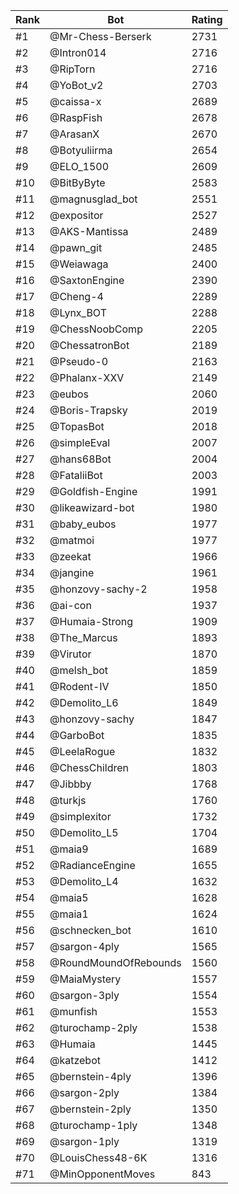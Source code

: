 Rank|Bot|Rating
---|---|---
#1|@Mr-Chess-Berserk|2731
#2|@Intron014|2716
#3|@RipTorn|2716
#4|@YoBot_v2|2703
#5|@caissa-x|2689
#6|@RaspFish|2678
#7|@ArasanX|2670
#8|@Botyuliirma|2654
#9|@ELO_1500|2609
#10|@BitByByte|2583
#11|@magnusglad_bot|2551
#12|@expositor|2527
#13|@AKS-Mantissa|2489
#14|@pawn_git|2485
#15|@Weiawaga|2400
#16|@SaxtonEngine|2390
#17|@Cheng-4|2289
#18|@Lynx_BOT|2288
#19|@ChessNoobComp|2205
#20|@ChessatronBot|2189
#21|@Pseudo-0|2163
#22|@Phalanx-XXV|2149
#23|@eubos|2060
#24|@Boris-Trapsky|2019
#25|@TopasBot|2018
#26|@simpleEval|2007
#27|@hans68Bot|2004
#28|@FataliiBot|2003
#29|@Goldfish-Engine|1991
#30|@likeawizard-bot|1980
#31|@baby_eubos|1977
#32|@matmoi|1977
#33|@zeekat|1966
#34|@jangine|1961
#35|@honzovy-sachy-2|1958
#36|@ai-con|1937
#37|@Humaia-Strong|1909
#38|@The_Marcus|1893
#39|@Virutor|1870
#40|@melsh_bot|1859
#41|@Rodent-IV|1850
#42|@Demolito_L6|1849
#43|@honzovy-sachy|1847
#44|@GarboBot|1835
#45|@LeelaRogue|1832
#46|@ChessChildren|1803
#47|@Jibbby|1768
#48|@turkjs|1760
#49|@simplexitor|1732
#50|@Demolito_L5|1704
#51|@maia9|1689
#52|@RadianceEngine|1655
#53|@Demolito_L4|1632
#54|@maia5|1628
#55|@maia1|1624
#56|@schnecken_bot|1610
#57|@sargon-4ply|1565
#58|@RoundMoundOfRebounds|1560
#59|@MaiaMystery|1557
#60|@sargon-3ply|1554
#61|@munfish|1553
#62|@turochamp-2ply|1538
#63|@Humaia|1445
#64|@katzebot|1412
#65|@bernstein-4ply|1396
#66|@sargon-2ply|1384
#67|@bernstein-2ply|1350
#68|@turochamp-1ply|1348
#69|@sargon-1ply|1319
#70|@LouisChess48-6K|1316
#71|@MinOpponentMoves|843
